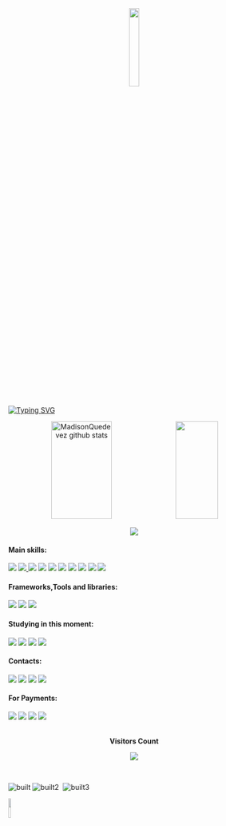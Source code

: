 <div align="center"><img width=20% src="https://www.bing.com/th/id/OGC.21116158daaeb1459b4ec0758505e1ad?pid=1.7&rurl=http%3a%2f%2fi.imgur.com%2fMvMxQ1a.gif&ehk=HMomWORtsNV5HUW%2bMQwuljytqvw2m0Jx5jK06TtA%2fcs%3d"/></div>
 
[![Typing SVG](https://readme-typing-svg.herokuapp.com/?color=D42E05&size=35&center=true&vCenter=true&width=1000&lines=Oi,+meu+nome+é+Madison+Quedevez+;Estudo+Ciências+de+Dados+na+FLAI-AI...;++Faço+dashboards+no+PowerBi+e+Análise+de+dados...;Amo+o+que+faço+e+adoro+novos+desafios...;...+;I'm+from+Brasil;I+study+Data+Science+and+Machine+Learning+;And+Business+Intelligence+at+FLAI-AI;Be+Welcome+in+my,git!:%29)](https://git.io/typing-svg)

<div align="center">  
  <img width="49%" height="195px" src="https://github-readme-stats.vercel.app/api?username=MadisonQuedevez&show_icons=true&count_private=true&hide_border=true&title_color=00bfbf&icon_color=00bfbf&text_color=c9d1d9&bg_color=0d1117" alt="MadisonQuedevez github stats" /> 
  <img width="41%" height="195px" src="https://github-readme-stats.vercel.app/api/top-langs/?username=MadisonQuedevez&layout=compact&hide_border=true&title_color=00bfbf&text_color=00bfbf&bg_color=0d1117" />
</div>

<p align="center">
  <img src="https://github-profile-trophy.vercel.app/?username=MadisonQuedevez&theme=dracula&row=2&no-bg=true&column=3&margin-w=15&margin-h=15" />
</p>
 
#### Main skills:
<div>  
     <a href="https://powerbi.microsoft.com" target="_blank"><img src="https://img.shields.io/badge/PowerBI-F2C811?style=for-the-badge&logo=Power%20BI&logoColor=white"_blank"></a>
     <a href="https://pandas.pydata.org" target="_blank"><img src="https://img.shields.io/badge/Pandas-2C2D72?style=for-the-badge&logo=pandas&logoColor=white"_blank"</a>
     <a href="https://matplotlib.org/stable/api/pyplot_summary.html" target="_blank"><img src="https://img.shields.io/badge/Plotly-239120?style=for-the-badge&logo=plotly&logoColor=white"_blank"></a>
     <a href="https://numpy.org" target="_blank"><img src="https://img.shields.io/badge/Numpy-777BB4?style=for-the-badge&logo=numpy&logoColor=white"_blank"></a>
     <a href="https://scikit-learn.org/stable/index.html" target="_blank"><img src="https://img.shields.io/badge/scikit_learn-F7931E?style=for-the-badge&logo=scikit-learn&logoColor=white"></a>
     <a href="https://scipy.org" target="_blank"><img src="https://img.shields.io/badge/SciPy-654FF0?style=for-the-badge&logo=SciPy&logoColor=white"></a>
     <a href="https://www.microsoft.com/microsoft-365/excel" target="_blank"><img src="https://img.shields.io/badge/Microsoft_Excel-217346?style=for-the-badge&logo=microsoft-excel&logoColor=white"></a>
     <a href="https://pypi.org" target="_blank"><img src="https://img.shields.io/badge/pypi-3775A9?style=for-the-badge&logo=pypi&logoColor=white"_blank"></a>
     <a href="https://MYSQL.COM" target="_blank"><img src="https://img.shields.io/badge/MySQL-005C84?style=for-the-badge&logo=mysql&logoColor=white"_blank"></a>
     <a href="https://www.postgresql.org" target="_blank"><img src="https://img.shields.io/badge/PostgreSQL-316192?style=for-the-badge&logo=postgresql&logoColor=white"_blank"></a>
</div> 

#### Frameworks,Tools and libraries:
<div> 
  <a href="https://conda.io"> <img src="https://img.shields.io/badge/conda-342B029.svg?&style=for-the-badge&logo=anaconda&logoColor=white"></a>
  <a href="https://kali.org" target="_blank"><img src="https://img.shields.io/badge/Kali_Linux-557C94?style=for-the-badge&logo=kali-linux&logoColor=white" target="_blank"></a>
  <a href="https://code.visualstudio.com" target="_blank"><img src="https://img.shields.io/badge/VSCode-0078D4?style=for-the-badge&logo=visual%20studio%20code&logoColor=white"_blank"></a>
</div> 
 
#### Studying in this moment:
<div> 
  <a href = "https://Keras.io"><img src="https://img.shields.io/badge/Keras-FF0000?style=for-the-badge&logo=keras&logoColor=white"></a>
  <a href="https://pytorch.org" target="_blank"><img src="https://img.shields.io/badge/PyTorch-EE4C2C?style=for-the-badge&logo=pytorch&logoColor=white" target="_blank"></a>
  <a href="https://dialogflow.cloud.google.com" target="_blank"><img src="https://img.shields.io/badge/dialogflow-FF9800?style=for-the-badge&logo=dialogflow&logoColor=white"_blank"></a>
  <a href="https://www.comet.com" target="_blank"><img src="https://custom-icon-badges.herokuapp.com/badge/comet%20ml-262c3e?style=for-the-badge&logo=logo_comet_ml&logoColor=white" target="_blank"></a>
</div>

#### Contacts:
<div> 
   <a href = "mailto:madisonquedevez@gmail.com"><img src="https://img.shields.io/badge/-Gmail-%23333?style=for-the-badge&logo=gmail&logoColor=white" target="_blank"></a>
   <a href="https://www.linkedin.com/in/madisonquedevez" target="_blank"><img src="https://img.shields.io/badge/-LinkedIn-%230077B5?style=for-the-badge&logo=linkedin&logoColor=white" target="_blank"></a>
   <a href="https://discord.gg/Madison Quedevez#3149" target="_blank"><img src="https://img.shields.io/badge/Discord-7289DA?style=for-the-badge&logo=discord&logoColor=white" target="_blank"></a>
   <a href="https://instagram.com/madison_quedevez" target="_blank"><img src="https://img.shields.io/badge/-Instagram-%23E4405F?style=for-the-badge&logo=instagram&logoColor=white" target="_blank"></a>
</div>

 
#### For Payments:
<div> 
 <a href="https://paypal.com" target="_blank"><img src="https://img.shields.io/badge/PayPal-00457C?style=for-the-badge&logo=paypal&logoColor=white" target="_blank"></a>
 	<a href="https://www.picpay.com/convite?@7SEC" target="_blank"><img src="https://img.shields.io/badge/picpay-21C25E?style=for-the-badge&logo=picpay&logoColor=white" target="_blank"></a> 
  <a href="https://bitcoin.org/" target="_blank"><img src="https://img.shields.io/badge/Bitcoin-000000?style=for-the-badge&logo=bitcoin&logoColor=white" target="_blank"></a>  
  <a href="https://ethereum.org/" target="_blank"><img src="https://img.shields.io/badge/Ethereum-3C3C3D?style=for-the-badge&logo=Ethereum&logoColor=white" target="_blank"></a>
</div>

</div>
 <div align="center">
<br><p align="centre"><b>Visitors Count</b></p>  
<p align="center"><img align="center" src="https://profile-counter.glitch.me/{MadisonQuedevez}/count.svg" /></p> 
<br></div>

![built](http://ForTheBadge.com/images/badges/built-with-love.svg)&nbsp;![built2](http://ForTheBadge.com/images/badges/built-with-science.svg)&nbsp;
![built3](https://img.shields.io/badge/Ask%20me-anything-1abc9c.svg)&nbsp;
  
<img width=10% src="https://www.c-sharpcorner.com/article/how-to-developer-a-robotic-process-automation-rpa-in-c-sharp-language/Images/unnamed.gif"/>

